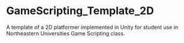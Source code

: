 GameScripting_Template_2D
=========================

A template of a 2D platformer implemented in Unity for student use in Northeastern Universities Game Scripting class.

